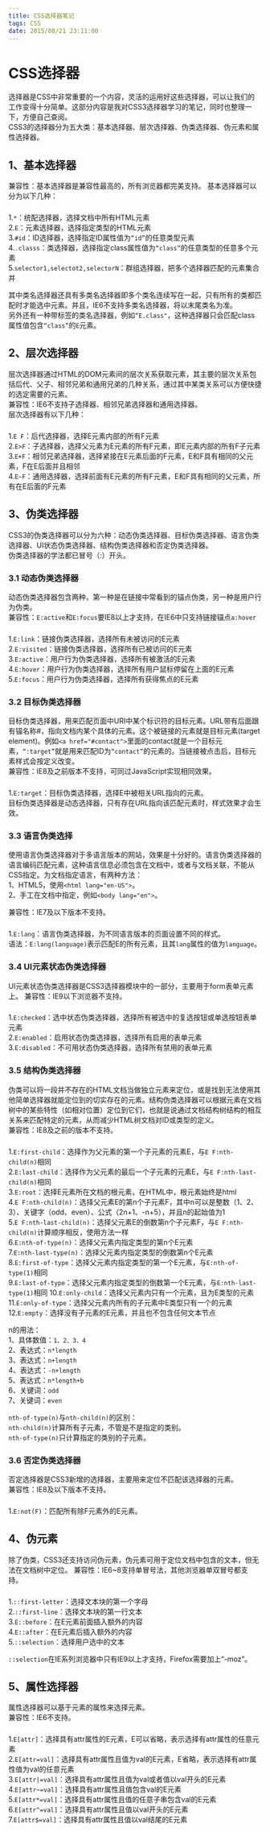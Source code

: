 ```yaml
---
title: CSS选择器笔记
tags: CSS
date: 2015/08/21 23:11:00
---
```

   
# CSS选择器 #

选择器是CSS中非常重要的一个内容，灵活的运用好这些选择器，可以让我们的工作变得十分简单。这部分内容是我对CSS3选择器学习的笔记，同时也整理一下，方便自己查阅。   
CSS3的选择器分为五大类：基本选择器、层次选择器、伪类选择器、伪元素和属性选择器。
<!--more-->
   
## 1、基本选择器 ##

兼容性：基本选择器是兼容性最高的，所有浏览器都完美支持。
基本选择器可以分为以下几种：   

###

1.`*`：统配选择器，选择文档中所有HTML元素  
2.`E`：元素选择器，选择指定类型的HTML元素   
3.`#id`：ID选择器，选择指定ID属性值为`“id”`的任意类型元素   
4.`.classs`：类选择器，选择指定class属性值为`“class”`的任意类型的任意多个元素   
5.`selector1,selectot2,selectorN`：群组选择器，把多个选择器匹配的元素集合并  

其中类名选择器还具有多类名选择器即多个类名连续写在一起，只有所有的类都匹配时才能选中元素。并且，IE6不支持多类名选择器，将以末尾类名为准。   
另外还有一种带标签的类名选择器，例如`“E.class"`，这种选择器只会匹配class属性值包含`“class”`的`E`元素。

## 2、层次选择器 ##

层次选择器通过HTML的DOM元素间的层次关系获取元素，其主要的层次关系包括后代、父子、相邻兄弟和通用兄弟的几种关系，通过其中某类关系可以方便快捷的选定需要的元素。   
兼容性：IE6不支持子选择器、相邻兄弟选择器和通用选择器。   
层次选择器有以下几种：   

###

1.`E F`：后代选择器，选择E元素内部的所有F元素    
2.`E>F`：子选择器，选择父元素为E元素的所有F元素，即E元素内部的所有F子元素   
3.`E+F`：相邻兄弟选择器，选择紧接在E元素后面的F元素，E和F具有相同的父元素，F在E后面并且相邻   
4.`E~F`：通用选择器，选择前面有E元素的所有F元素，E和F具有相同的父元素，所有在E后面的F元素

## 3、伪类选择器 ##

CSS3的伪类选择器可以分为六种：动态伪类选择器、目标伪类选择器、语言伪类选择器、UI状态伪类选择器、结构伪类选择器和否定伪类选择器。   
伪类选择器的学法都已冒号（:）开头。

### 3.1 动态伪类选择器 ###

动态伪类选择器包含两种，第一种是在链接中常看到的锚点伪类，另一种是用户行为伪类。   
兼容性：`E:active`和`E:focus`要IE8以上才支持，在IE6中只支持链接锚点`a:hover`

###

1.`E:link`：链接伪类选择器，选择所有未被访问的E元素   
2.`E:visited`：链接伪类选择器，选择所有已被访问的E元素   
3.`E:active`：用户行为伪类选择器，选择所有被激活的E元素   
4.`E:hover`：用户行为伪类选择器，选择所有用户鼠标停留在上面的E元素   
5.`E:focus`：用户行为伪类选择器，选择所有获得焦点的E元素   

### 3.2 目标伪类选择器 ###

目标伪类选择器，用来匹配页面中URI中某个标识符的目标元素。URL带有后面跟有锚名称#，指向文档内某个具体的元素。这个被链接的元素就是目标元素(target element)。例如`<a href="#contact">`里面的contact就是一个目标元素，`“:target”`就是用来匹配ID为`“contact”`的元素的。当链接被点击后，目标元素样式会按定义改变。   
兼容性：IE8及之前版本不支持，可同过JavaScript实现相同效果。

###

1.`E:target`：目标伪类选择器，选择E中被相关URL指向的元素。   
目标伪类选择器是动态选择器，只有存在URL指向该匹配元素时，样式效果才会生效。

### 3.3 语言伪类选择 ###

使用语言伪类选择器对于多语言版本的网站，效果是十分好的。语言伪类选择器的语言编码匹配元素，这种语言信息必须包含在文档中，或者与文档关联，不能从CSS指定。为文档指定语言，有两种方法：   
1、HTML5，使用`<html lang="en-US">`。   
2、手工在文档中指定，例如`<body lang="en">`。   

兼容性：IE7及以下版本不支持。  

### 

1.`E:lang`：语言伪类选择器，为不同语言版本的页面设置不同的样式。   
语法：`E:lang(language)`表示匹配E的所有元素，且其`lang`属性的值为`language`。

### 3.4 UI元素状态伪类选择器 ###

UI元素状态伪类选择器是CSS3选择器模块中的一部分，主要用于form表单元素上。
兼容性：IE9以下浏览器不支持。
   
### 

1.`E:checked`：选中状态伪类选择器，选择所有被选中的复选按钮或单选按钮表单元素   
2.`E:enabled`：启用状态伪类选择器，选择所有启用的表单元素   
3.`E:disabled`：不可用状态伪类选择器，选择所有禁用的表单元素

### 3.5 结构伪类选择器 ###

伪类可以将一段并不存在的HTML文档当做独立元素来定位，或是找到无法使用其他简单选择器就能定位到的切实存在的元素。结构伪类选择器可以根据元素在文档树中的某些特性（如相对位置）定位到它们，也就是说通过文档结构树结构的相互关系来匹配特定的元素，从而减少HTML树文档对ID或类型的定义。   
兼容性：IE8及之前的版本不支持。   

###

1.`E:first-child`：选择作为父元素的第一个子元素的元素E，与`E F:nth-child(n)`相同   
2.`E:last-child`：选择作为父元素的最后一个子元素的元素E，与`E F:nth-last-child(n)`相同   
3.`E:root`：选择E元素所在文档的根元素，在HTML中，根元素始终是html   
4.`E F:nth-child(n)`：选择父元素E的第n个子元素F，其中n可以是整数（1、2、3）、关键字（odd、even）、公式（2n+1、-n+5），并且n的起始值为1   
5.`E F:nth-last-child(n)`：选择父元素E的倒数第n个子元素F，与`E F:nth-child(n)`计算顺序相反，使用方法一样   
6.`E:nth-of-type(n)`：选择父元素内指定类型的第n个E元素   
7.`E:nth-last-type(n)`：选择父元素内指定类型的倒数第n个E元素   
8.`E:first-of-type`：选择父元素内指定类型的第一个E元素，与`E:nth-of-type(1)`相同   
9.`E:last-of-type`：选择父元素内指定类型的倒数第一个E元素，与`E:nth-last-type(1)`相同
10.`E:only-child`：选择父元素内只有一个元素，且为E类型的元素   
11.`E:only-of-type`：选择父元素内所有的子元素中E类型只有一个的元素   
12.`E:empty`：选择没有子元素的E元素，并且也不包含任何文本节点   

n的用法：   
1、具体数值：`1、2、3、4`   
2、表达式：`n*length`   
3、表达式：`n+length`   
4、表达式：`-n+length`   
5、表达式：`n*length+b`   
6、关键词：`odd`  
7、关键词：`even`   

`nth-of-type(n)`与`nth-child(n)`的区别：   
`nth-child(n)`计算所有子元素，不管是不是指定的类别。   
`nth-of-type(n)`只计算指定的类别的子元素。


### 3.6 否定伪类选择器 ###

否定选择器是CSS3新增的选择器，主要用来定位不匹配该选择器的元素。   
兼容性：IE8及以下版本不支持。

###
   
1.`E:not(F)`：匹配所有除F元素外的E元素。

## 4、伪元素 ##

除了伪类，CSS3还支持访问伪元素，伪元素可用于定位文档中包含的文本，但无法在文档树中定位。
兼容性：IE6~8支持单冒号法，其他浏览器单双冒号都支持。

###
   
1.`::first-letter`：选择文本块的第一个字母   
2.`::first-line`：选择文本块的第一行文本   
3.`E::before`：在E元素前面插入额外的内容   
4.`E::after`：在E元素后插入额外的内容   
5.`::selection`：选择用户选中的文本

`::selection`在IE系列浏览器中只有IE9以上才支持，Firefox需要加上“-moz”。

## 5、属性选择器 ##

属性选择器可以基于元素的属性来选择元素。   
兼容性：IE6不支持。   

###
   
1.`E[attr]`：选择具有attr属性的E元素，E可以省略，表示选择有attr属性的任意元素   
2.`E[attr=val]`：选择具有attr属性且值为val的E元素，E省略，表示选择有attr属性值为val的任意元素      
3.`E[attr|=val]`：选择具有attr属性且值为val或者值以val开头的E元素   
4.`E[attr~=val]`：选择具有attr属性且值包含val的E元素   
5.`E[attr*=val]`：选择具有attr属性且值的任意子串包含val的E元素   
6.`E[attr^=val]`：选择具有attr属性且值以val开头的E元素   
7.`E[attr$=val]`：选择具有attr属性且值以val结尾的E元素
   